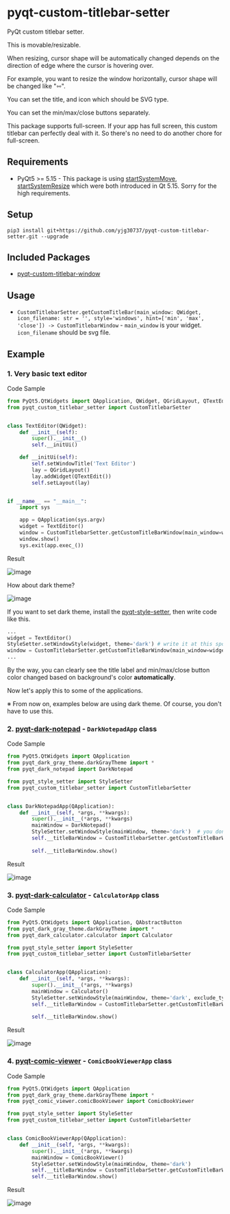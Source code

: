# pyqt-custom-titlebar-setter
PyQt custom titlebar setter.

This is movable/resizable. 

When resizing, cursor shape will be automatically changed depends on the direction of edge where the cursor is hovering over.

For example, you want to resize the window horizontally, cursor shape will be changed like "⇿".

You can set the title, and icon which should be SVG type.

You can set the min/max/close buttons separately.

This package supports full-screen. If your app has full screen, this custom titlebar can perfectly deal with it. So there's no need to do another chore for full-screen.

## Requirements
* PyQt5 >= 5.15 - This package is using <a href="https://doc.qt.io/qt-5/qwindow.html#startSystemMove">startSystemMove</a>, <a href="https://doc.qt.io/qt-5/qwindow.html#startSystemResize">startSystemResize</a> which were both introduced in Qt 5.15. Sorry for the high requirements.

## Setup
`pip3 install git+https://github.com/yjg30737/pyqt-custom-titlebar-setter.git --upgrade`

## Included Packages
* <a href="https://github.com/yjg30737/pyqt-custom-titlebar-window.git">pyqt-custom-titlebar-window</a>

## Usage
* `CustomTitlebarSetter.getCustomTitleBar(main_window: QWidget, icon_filename: str = '', style='windows', hint=['min', 'max', 'close']) -> CustomTitlebarWindow` - `main_window` is your widget. `icon_filename` should be svg file.

## Example
### 1. Very basic text editor
Code Sample

```python
from PyQt5.QtWidgets import QApplication, QWidget, QGridLayout, QTextEdit
from pyqt_custom_titlebar_setter import CustomTitlebarSetter


class TextEditor(QWidget):
    def __init__(self):
        super().__init__()
        self.__initUi()

    def __initUi(self):
        self.setWindowTitle('Text Editor')
        lay = QGridLayout()
        lay.addWidget(QTextEdit())
        self.setLayout(lay)


if __name__ == "__main__":
    import sys

    app = QApplication(sys.argv)
    widget = TextEditor()
    window = CustomTitlebarSetter.getCustomTitleBarWindow(main_window=widget, icon_filename='dark-notepad.svg')
    window.show()
    sys.exit(app.exec_())
```

Result

![image](https://user-images.githubusercontent.com/55078043/167746119-c3715693-d7f9-4cb5-8c1c-76b3de372c3c.png)

How about dark theme?

![image](https://user-images.githubusercontent.com/55078043/167748426-adcc8b70-2778-4ccb-9fcf-26448a254e9f.png)

If you want to set dark theme, install the <a href="https://github.com/yjg30737/pyqt-style-setter.git">pyqt-style-setter</a>, then write code like this.

```python
...
widget = TextEditor()
StyleSetter.setWindowStyle(widget, theme='dark') # write it at this spot, BEFORE calling getCustomTitleBarWindow.
window = CustomTitlebarSetter.getCustomTitleBarWindow(main_window=widget, icon_filename='dark-notepad.svg')
...
```

By the way, you can clearly see the title label and min/max/close button color changed based on background's color <b>automatically</b>.


Now let's apply this to some of the applications.

※ From now on, examples below are using dark theme. Of course, you don't have to use this.
### 2. <a href="https://github.com/yjg30737/pyqt-dark-notepad.git">pyqt-dark-notepad</a> - `DarkNotepadApp` class
Code Sample

```python
from PyQt5.QtWidgets import QApplication
from pyqt_dark_gray_theme.darkGrayTheme import *
from pyqt_dark_notepad import DarkNotepad

from pyqt_style_setter import StyleSetter
from pyqt_custom_titlebar_setter import CustomTitlebarSetter


class DarkNotepadApp(QApplication):
    def __init__(self, *args, **kwargs):
        super().__init__(*args, **kwargs)
        mainWindow = DarkNotepad()
        StyleSetter.setWindowStyle(mainWindow, theme='dark')  # you don't need this. this is just for adding style.
        self.__titleBarWindow = CustomTitlebarSetter.getCustomTitleBarWindow(mainWindow,
                                                                             icon_filename='ico/dark-notepad.svg')
        self.__titleBarWindow.show()
```

Result

![image](https://user-images.githubusercontent.com/55078043/156855872-1f247914-0a51-4bf1-a28c-908c83ffeccd.png)

### 3. <a href="https://github.com/yjg30737/pyqt-dark-calculator.git">pyqt-dark-calculator</a> - `CalculatorApp` class
Code Sample

```python
from PyQt5.QtWidgets import QApplication, QAbstractButton
from pyqt_dark_gray_theme.darkGrayTheme import *
from pyqt_dark_calculator.calculator import Calculator

from pyqt_style_setter import StyleSetter
from pyqt_custom_titlebar_setter import CustomTitlebarSetter


class CalculatorApp(QApplication):
    def __init__(self, *args, **kwargs):
        super().__init__(*args, **kwargs)
        mainWindow = Calculator()
        StyleSetter.setWindowStyle(mainWindow, theme='dark', exclude_type_lst=[QAbstractButton])
        self.__titleBarWindow = CustomTitlebarSetter.getCustomTitleBarWindow(mainWindow,
                                                                             icon_filename='ico/calculator.svg')
        self.__titleBarWindow.show()
```

Result

![image](https://user-images.githubusercontent.com/55078043/156855894-b2565bbf-8e80-440b-bb47-182ba3a61f1c.png)

### 4. <a href="https://github.com/yjg30737/pyqt-comic-viewer.git">pyqt-comic-viewer</a> - `ComicBookViewerApp` class
Code Sample

```python
from PyQt5.QtWidgets import QApplication
from pyqt_dark_gray_theme.darkGrayTheme import *
from pyqt_comic_viewer.comicBookViewer import ComicBookViewer

from pyqt_style_setter import StyleSetter
from pyqt_custom_titlebar_setter import CustomTitlebarSetter


class ComicBookViewerApp(QApplication):
    def __init__(self, *args, **kwargs):
        super().__init__(*args, **kwargs)
        mainWindow = ComicBookViewer()
        StyleSetter.setWindowStyle(mainWindow, theme='dark')
        self.__titleBarWindow = CustomTitlebarSetter.getCustomTitleBarWindow(mainWindow, icon_filename='ico/book.svg')
        self.__titleBarWindow.show()
```

Result

![image](https://user-images.githubusercontent.com/55078043/156855909-7bd2d5a6-f741-4b9a-85eb-6509fe9e6c68.png)
